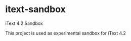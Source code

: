 itext-sandbox
=============

iText 4.2 Sandbox

This project is used as experimental sandbox for iText 4.2
